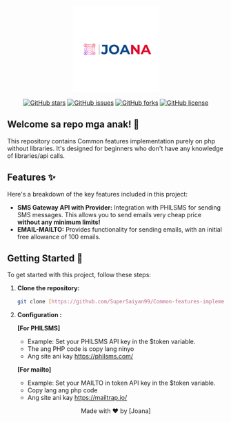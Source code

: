 <p align="center">
  <img src="4.png" alt="Project Logo" width="200"> <br>
</p>

<p align="center">
  <a href="https://github.com/SuperSaiyan99/Common-features-implementation/stargazers"><img src="https://img.shields.io/github/stars/SuperSaiyan99/Common-features-implementation?style=flat-square" alt="GitHub stars"></a>
  <a href="https://github.com/SuperSaiyan99/Common-features-implementation/issues"><img src="https://img.shields.io/github/issues/SuperSaiyan99/Common-features-implementation?style=flat-square" alt="GitHub issues"></a>
  <a href="https://github.com/SuperSaiyan99/Common-features-implementation/network"><img src="https://img.shields.io/github/forks/SuperSaiyan99/Common-features-implementation?style=flat-square" alt="GitHub forks"></a>
  <a href="https://github.com/SuperSaiyan99/Common-features-implementation/blob/main/LICENSE"><img src="https://img.shields.io/github/license/SuperSaiyan99/Common-features-implementation?style=flat-square" alt="GitHub license"></a>
</p>

## Welcome sa repo mga anak! 👋

This repository contains  Common features implementation purely on php without libraries. It's designed for beginners who don't have any knowledge of libraries/api calls.

## Features ✨

Here's a breakdown of the key features included in this project:

*   **SMS Gateway API with Provider:** Integration with PHILSMS for sending SMS messages. This allows you to send emails very cheap price <strong>without any minimum limits!</strong>
*   **EMAIL-MAILTO:** Provides functionality for sending emails, with an initial free allowance of 100 emails.

## Getting Started 🚀

To get started with this project, follow these steps:

1. **Clone the repository:**

    ```bash
    git clone [https://github.com/SuperSaiyan99/Common-features-implementation.git](https://github.com/SuperSaiyan99/Common-features-implementation.git)
    ```

2. **Configuration :**

    **[For PHILSMS]**
    *   Example: Set your PHILSMS API key in the $token variable.
    *   The ang PHP code is copy lang ninyo
    *   Ang site ani kay https://philsms.com/

    **[For mailto]**
    *   Example: Set your MAILTO in token API key in the $token variable.
    *   Copy lang ang php code
    *   Ang site ani kay https://mailtrap.io/



<p align="center">
  Made with ❤️ by [Joana]
</p>


